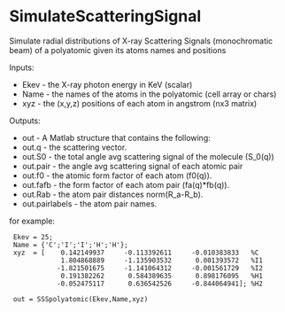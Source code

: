 # SimulateScatteringSignal
Simulate radial distributions of X-ray Scattering Signals (monochromatic beam) of a polyatomic given its atoms names and positions 

Inputs:

  - Ekev   - the X-ray photon energy in KeV (scalar)
  - Name   - the names of the atoms in the polyatomic (cell array or chars)
  - xyz    - the (x,y,z) positions of each atom in angstrom (nx3 matrix)

 Outputs:

  - out            - A Matlab structure that contains the following:
  - out.q          - the scattering vector.
  - out.S0         - the total angle avg scattering signal of the molecule (S_0(q)) 
  - out.pair       - the angle avg scattering signal of each atomic pair
  - out.f0         - the atomic form factor of each atom (f0(q)).
  - out.fafb       - the form factor of each atom pair (fa(q)*fb(q)).
  - out.Rab        - the atom pair distances norm(R_a-R_b).
  - out.pairlabels - the atom pair names.

for example:
```
 Ekev = 25;
 Name = {'C';'I';'I';'H';'H'};
 xyz  = [    0.142149937     -0.113392611     -0.010383833   %C
             1.804868889     -1.135903532      0.001393572   %I1
            -1.821501675     -1.141064312     -0.001561729   %I2
             0.191382262      0.584389635      0.898176095   %H1
            -0.052475117      0.636542526     -0.844064941]; %H2         

 out = SSSpolyatomic(Ekev,Name,xyz)
```
